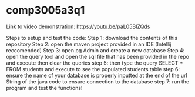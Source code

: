 # comp3005a3q1

Link to video demonstration: https://youtu.be/paL05BIZQds

Steps to setup and test the code:
  Step 1: download the contents of this repository
  Step 2: open the maven project provided in an IDE (Intellij reccomended)
  Step 3: open pg Admin and create a new database
  Step 4: open the query tool and open the sql file that has been provided in the repo and execute then clear the queries
  step 5: then type the query SELECT * FROM students and execute to see the populated students table
  step 6: ensure the name of your database is properly inputted at the end of the url String of the java code to ensure connection to the database
  step 7: run the program and test the functions!
